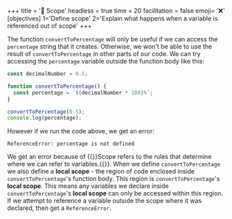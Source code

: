 +++
title = '🔭 Scope'
headless = true
time = 20
facilitation = false
emoji= '❌'
[objectives]
1='Define scope'
2='Explain what happens when a variable is referenced out of scope'
+++

The function `convertToPercentage` will only be useful if we can access the `percentage` string that it creates. Otherwise, we won't be able to use the result of `convertToPercentage` in other parts of our code. We can try accessing the `percentage` variable outside the function body like this:

```js {linenos=table,hl_lines=["8"],linenostart=1}
const decimalNumber = 0.5;

function convertToPercentage() {
  const percentage = `${decimalNumber * 100}%`;
}

convertToPercentage(0.5);
console.log(percentage);
```

However if we run the code above, we get an error:

```console
ReferenceError: percentage is not defined
```

We get an error because of {{<tooltip title="scope">}}Scope refers to the rules that determine where we can refer to variables.{{</tooltip>}}. When we define `convertToPercentage` we also define a **local scope** - the region of code enclosed inside `convertToPercentage`'s function body. This region is `convertToPercentage`'s **local scope**. This means any variables we declare inside `convertToPercentage`'s **local scope** can only be accessed within this region. If we attempt to reference a variable outside the scope where it was declared, then get a `ReferenceError`.
